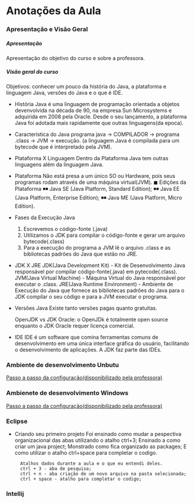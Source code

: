 # Anotações da Aula

### Apresentação e Visão Geral

##### Apresentação

Apresentação do objetivo do curso e sobre a professora.

##### Visão geral do curso

Objetivos: conhecer um pouco da história do Java, a plataforma e linguagem Java, versôes do Java e o que é IDE.

- História
Java é uma linguagem de programação orientada a objetos devenvolvida na década de 90, na empresa Sun Microsystems e adquirida em 2008 pela Oracle.
Desde o seu lançamento, a plataforma Java foi adotada mais rapidamente que outras linguagens(da epoca).

- Característica do Java
programa java -> COMPILADOR -> programa .class -> JVM -> execução.
(a linguagem Java é compilada para um bytecode que é interpretado pela JVM).

- Plataforma X Linguagem
Dentro da Plataforma Java tem outras linguagens além da linguagem Java.

- Plataforma
Não está presa a um único SO ou Hardware, pois seus programas rodam através de uma máquina virtual(JVM).
◼ Edições da Plataforma
◾◾ Java SE (Java Platform, Standard Edition);
◾◾ Java EE (Java Platform, Enterprise Edition);
◾◾ Java ME (Java Platform, Micro Edition).

- Fases da Execução Java
    1. Escrevemos o código-fonte (.java)
    2. Utilizamos o JDK para compilar o código-fonte e gerar um arquivo bytecode(.class)
    3. Para a execução do programa a JVM lê o arquivo .class e as bibliotecas padrões do Java que estão no JRE.

- JDK X JRE
    JDK(Java Development Kit) - Kit de Desenvolvimento Java responsável por compilar código-fonte(.java) em pytecode(.class).
    JVM(Java Virtual Machine) - Máquina Virtual do Java responsável por executar o .class.
    JRE(Java Runtime Environment) -  Ambiente de Execução do Java que fornece as bibliotecas padrões do Java para o JDK compilar o seu código e para a JVM executar o programa.

- Versões Java
Existe tanto versões pagas quanto gratuitas.

    OpenJDK vs JDK Oracle: o OpenJDk é totalmente open source enquanto o JDK Oracle requer licença comercial.

- IDE
IDE é um software que comina ferramentas comuns de desenvolvimento em uma única interface gráfica do usuário, facilitando o desenvolvimento de aplicações.
A JDK faz parte das IDEs.

### Ambiente de desenvolvimento Unbutu

[Passo a passo da configuração(disponibilizado pela professora)](https://github.com/cami-la/curso-dio-dominando-ides-java#--linux)

### Ambienete de desenvolvimento Windows

[Passo a passo da configuração(disponibilizado pela professora)](https://github.com/cami-la/curso-dio-dominando-ides-java#-windows)

### Eclipse

- Criando seu primeiro projeto
    Foi ensinado como mudar a pespectiva organizacional das abas utilizando o atalho ctrl+3;
    Ensinado a como criar um java project;
    Monstrado como fica organizado as packages;
    E como utilizar o atalho ctrl+space para completar o codigo.

        Atalhos dados durante a aula e o que eu entendi deles.
        ctrl + 3 - aba de pesquisa;
        ctrl + n - aba criação de um novo arquivo na pasta selecionada;
        ctrl + space - atalho para completar o codigo;
        
### Intellij
